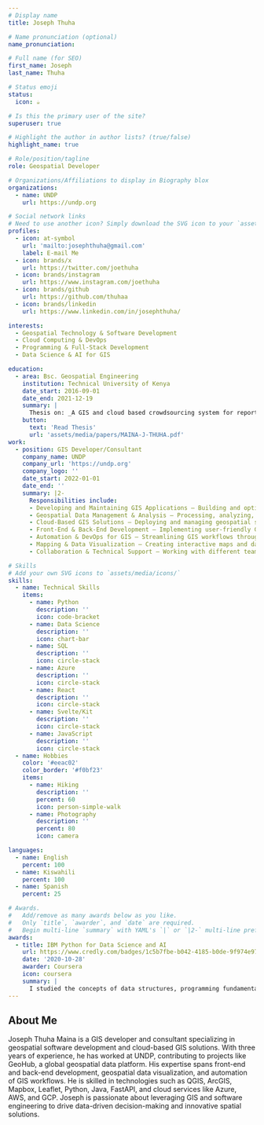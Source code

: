 ```yaml
---
# Display name
title: Joseph Thuha

# Name pronunciation (optional)
name_pronunciation: 

# Full name (for SEO)
first_name: Joseph
last_name: Thuha

# Status emoji
status:
  icon: ☕️

# Is this the primary user of the site?
superuser: true

# Highlight the author in author lists? (true/false)
highlight_name: true

# Role/position/tagline
role: Geospatial Developer

# Organizations/Affiliations to display in Biography blox
organizations:
  - name: UNDP
    url: https://undp.org

# Social network links
# Need to use another icon? Simply download the SVG icon to your `assets/media/icons/` folder.
profiles:
  - icon: at-symbol
    url: 'mailto:josephthuha@gmail.com'
    label: E-mail Me
  - icon: brands/x
    url: https://twitter.com/joethuha
  - icon: brands/instagram
    url: https://www.instagram.com/joethuha
  - icon: brands/github
    url: https://github.com/thuhaa
  - icon: brands/linkedin
    url: https://www.linkedin.com/in/josephthuha/

interests:
  - Geospatial Technology & Software Development
  - Cloud Computing & DevOps
  - Programming & Full-Stack Development
  - Data Science & AI for GIS

education:
  - area: Bsc. Geospatial Engineering
    institution: Technical University of Kenya
    date_start: 2016-09-01
    date_end: 2021-12-19
    summary: |
      Thesis on: _A GIS and cloud based crowdsourcing system for reporting and managing emergent waste disposal sites_. Supervised by [Mr David Kanyari](https://staff.tukenya.ac.ke/?r=portal/profile/public&id=1855).
    button:
      text: 'Read Thesis'
      url: 'assets/media/papers/MAINA-J-THUHA.pdf'
work:
  - position: GIS Developer/Consultant
    company_name: UNDP
    company_url: 'https://undp.org'
    company_logo: ''
    date_start: 2022-01-01
    date_end: ''
    summary: |2-
      Responsibilities include:
      - Developing and Maintaining GIS Applications – Building and optimizing geospatial web applications, including contributions to GeoHub (geohub.data.undp.org).
      - Geospatial Data Management & Analysis – Processing, analyzing, and visualizing spatial datasets using GIS tools like QGIS, ArcGIS, and PostgreSQL/PostGIS.
      - Cloud-Based GIS Solutions – Deploying and managing geospatial systems on cloud platforms such as Azure, AWS, and GCP for scalable and efficient geospatial services.
      - Front-End & Back-End Development – Implementing user-friendly GIS web interfaces with React, SvelteKit, JavaScript, TypeScript, and developing APIs using Python (FastAPI, Django, Flask).
      - Automation & DevOps for GIS – Streamlining GIS workflows through CI/CD pipelines (GitHub Actions, Azure DevOps), Docker/Kubernetes, and automation tools.
      - Mapping & Data Visualization – Creating interactive maps and dashboards using Mapbox, Leaflet, OpenLayers, and integrating them into web applications.
      - Collaboration & Technical Support – Working with different teams, stakeholders, and partners to develop geospatial solutions, provide technical GIS support, and ensure seamless system integration.

# Skills
# Add your own SVG icons to `assets/media/icons/`
skills:
  - name: Technical Skills
    items:
      - name: Python
        description: ''
        icon: code-bracket
      - name: Data Science
        description: ''
        icon: chart-bar
      - name: SQL
        description: ''
        icon: circle-stack
      - name: Azure
        description: ''
        icon: circle-stack
      - name: React
        description: ''
        icon: circle-stack
      - name: Svelte/Kit
        description: ''
        icon: circle-stack
      - name: JavaScript
        description: ''
        icon: circle-stack
  - name: Hobbies
    color: '#eeac02'
    color_border: '#f0bf23'
    items:
      - name: Hiking
        description: ''
        percent: 60
        icon: person-simple-walk
      - name: Photography
        description: ''
        percent: 80
        icon: camera

languages:
  - name: English
    percent: 100
  - name: Kiswahili
    percent: 100
  - name: Spanish
    percent: 25

# Awards.
#   Add/remove as many awards below as you like.
#   Only `title`, `awarder`, and `date` are required.
#   Begin multi-line `summary` with YAML's `|` or `|2-` multi-line prefix and indent 2 spaces below.
awards:
  - title: IBM Python for Data Science and AI
    url: https://www.credly.com/badges/1c5b7fbe-b042-4185-b0de-9f974e973179?source=linked_in_profile
    date: '2020-10-28'
    awarder: Coursera
    icon: coursera
    summary: |
      I studied the concepts of data structures, programming fundamentals and experience with core libraries for data science. By the end, I was familiar with the significant technological trends driving the rise of data science.
---
```


## About Me

Joseph Thuha Maina is a GIS developer and consultant specializing in geospatial software development and cloud-based GIS solutions. With three years of experience, he has worked at UNDP, contributing to projects like GeoHub, a global geospatial data platform. His expertise spans front-end and back-end development, geospatial data visualization, and automation of GIS workflows. He is skilled in technologies such as QGIS, ArcGIS, Mapbox, Leaflet, Python, Java, FastAPI, and cloud services like Azure, AWS, and GCP. Joseph is passionate about leveraging GIS and software engineering to drive data-driven decision-making and innovative spatial solutions.
